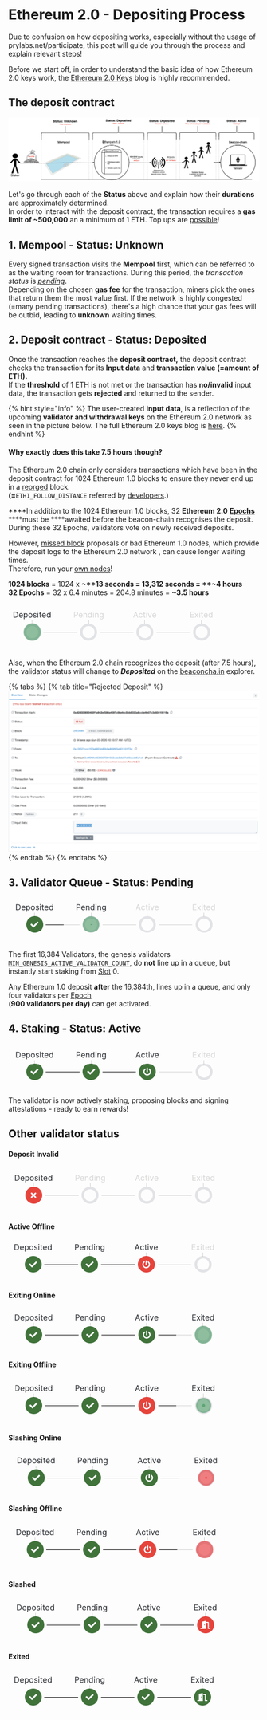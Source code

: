 # Ethereum 2.0 - Depositing Process

Due to confusion on how depositing works, especially without the usage of prylabs.net/participate, this post will guide you through the process and explain relevant steps!  
  
Before we start off, in order to understand the basic idea of how Ethereum 2.0 keys work, the [Ethereum 2.0 Keys](https://kb.beaconcha.in/ethereum-2-keys) blog is highly recommended.

## The deposit contract

![Depositing process](../.gitbook/assets/image%20%2874%29.png)

  
Let's go through each of the **Status** above and explain how their **durations** are approximately determined.  
In order to interact with the deposit contract, the transaction requires a **gas limit of ~500,000** an a minimum of 1 ETH. Top ups are [possible](https://kb.beaconcha.in/ethereum-2-keys#what-happens-to-multiple-deposits-from-a-single-eth1-wallet-multiple-validators)!

##  **1. Mempool - Status: Unknown**

Every signed transaction visits the **Mempool** first, which can be referred to as the waiting room for transactions. During this period, the _transaction status_ is [_pending_](https://etherscan.io/txsPending).   
Depending on the chosen **gas fee** for the transaction, miners pick the ones that return them the most value first. If the network is highly congested \(=many pending transactions\), there's a high chance that your gas fees will be outbid, leading to **unknown** waiting times.

## 2. Deposit contract - Status: Deposited

Once the transaction reaches the **deposit contract,** the deposit contract checks the transaction for its **Input data** and **transaction value \(=amount of ETH\).**   
If the **threshold** of 1 ETH is not met or the transaction has **no/invalid** input data, the transaction gets **rejected** and returned to the sender.

{% hint style="info" %}
The user-created **input data**, is a reflection of the upcoming **validator and withdrawal keys** on the Ethereum 2.0 network as seen in the picture below. The full Ethereum 2.0 keys blog is [here](https://kb.beaconcha.in/ethereum-2-keys).
{% endhint %}

#### **Why exactly does this take 7.5 hours though?**

The Ethereum 2.0 chain only considers transactions which have been in the deposit contract for 1024  Ethereum 1.0 blocks to ensure they never end up in a [reorged](https://en.bitcoin.it/wiki/Chain_Reorganization) block.   
**\(=**`ETH1_FOLLOW_DISTANCE` referred by [developers](https://benjaminion.xyz/eth2-annotated-spec/phase0/beacon-chain/configuration/#misc).\)   
  
****In addition to the 1024 Ethereum 1.0 blocks, 32 **Ethereum 2.0** [**Epochs**](https://kb.beaconcha.in/glossary#epoch) ****must be ****awaited before the beacon-chain recognises the deposit. During these 32 Epochs, validators vote on newly received deposits.   
  
However, [missed block](https://kb.beaconcha.in/glossary#block-status) proposals or bad Ethereum 1.0 nodes, which provide the deposit logs to the Ethereum 2.0 network , can cause longer waiting times.   
Therefore, run your [own nodes](https://kb.beaconcha.in/run-a-goerli-node-eth1-and-beaconnode-eth2)!  
  
**1024 blocks** = 1024 x **~**13 seconds = 13,312 seconds = **~4 hours**  
**32 Epochs** = 32 x 6.4 minutes =  204.8 minutes = **~3.5 hours**

![](../.gitbook/assets/image%20%28113%29.png)

Also, when the Ethereum 2.0 chain recognizes the deposit \(after 7.5 hours\), the validator status will change to _**Deposited**_ on the [beaconcha.in](https://beaconcha.in/validator/0) explorer.

{% tabs %}
{% tab title="Rejected Deposit" %}
![Rejected Transaction](../.gitbook/assets/image%20%2878%29.png)
{% endtab %}
{% endtabs %}



## 3. Validator Queue - Status: Pending

![](../.gitbook/assets/image%20%28107%29.png)

The first 16,384 Validators, the genesis validators [`MIN_GENESIS_ACTIVE_VALIDATOR_COUNT`](https://benjaminion.xyz/eth2-annotated-spec/phase0/beacon-chain/configuration/%20), do **not** line up in a queue, but instantly start staking from [Slot](https://kb.beaconcha.in/glossary#slots-32-slots-1-epoch) 0.  
  
Any Ethereum 1.0 deposit **after** the 16,384th, lines up in a queue, and only four validators per [Epoch](https://kb.beaconcha.in/glossary#epoch)   
\(**900 validators per day\)** can get activated.

## 4. Staking - Status: Active

![](../.gitbook/assets/image%20%28110%29.png)

The validator is now actively staking, proposing blocks and signing attestations - ready to earn rewards!

## Other validator status



#### Deposit Invalid

![](../.gitbook/assets/image%20%28109%29.png)

#### Active Offline

![](../.gitbook/assets/image%20%28115%29.png)

#### Exiting Online

![](../.gitbook/assets/image%20%28104%29.png)

#### Exiting Offline 

![](../.gitbook/assets/image%20%28103%29.png)

#### Slashing Online

![](../.gitbook/assets/image%20%28105%29.png)

#### Slashing Offline 

![](../.gitbook/assets/image%20%28112%29.png)

#### Slashed

![](../.gitbook/assets/image%20%28106%29.png)

#### Exited

![](../.gitbook/assets/image%20%28114%29.png)



